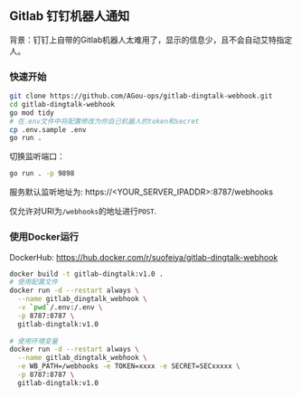 ## Gitlab 钉钉机器人通知

背景：钉钉上自带的Gitlab机器人太难用了，显示的信息少，且不会自动艾特指定人。

### 快速开始

```bash
git clone https://github.com/AGou-ops/gitlab-dingtalk-webhook.git
cd gitlab-dingtalk-webhook
go mod tidy
# 在.env文件中将配置修改为你自己机器人的token和secret
cp .env.sample .env
go run .
```

切换监听端口：

```bash
go run . -p 9898
```

服务默认监听地址为: https://<YOUR_SERVER_IPADDR>:8787/webhooks

仅允许对URI为`/webhooks`的地址进行`POST`.

### 使用Docker运行

DockerHub: https://hub.docker.com/r/suofeiya/gitlab-dingtalk-webhook

```bash
docker build -t gitlab-dingtalk:v1.0 .
# 使用配置文件
docker run -d --restart always \
  --name gitlab_dingtalk_webhook \
  -v `pwd`/.env:/.env \
  -p 8787:8787 \
  gitlab-dingtalk:v1.0
  
# 使用环境变量
docker run -d --restart always \
  --name gitlab_dingtalk_webhook \
  -e WB_PATH=/webhooks -e TOKEN=xxxx -e SECRET=SECxxxxx \
  -p 8787:8787 \
  gitlab-dingtalk:v1.0
```
